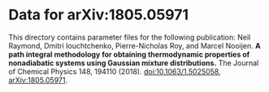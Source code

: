 # Data for arXiv:1805.05971

This directory contains parameter files for the following publication: Neil Raymond, Dmitri Iouchtchenko, Pierre-Nicholas Roy, and Marcel Nooijen. **A path integral methodology for obtaining thermodynamic properties of nonadiabatic systems using Gaussian mixture distributions.** The Journal of Chemical Physics 148, 194110 (2018). [doi:10.1063/1.5025058](https://aip.scitation.org/doi/abs/10.1063/1.5025058), [arXiv:1805.05971](https://arxiv.org/abs/1805.05971).
